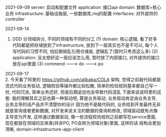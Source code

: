2021-09-09
server: 启动和配置文件
application: 接口api
domain: 数据库+核心业务
infrastructure: 基础设施层, 一些数据库,mq的配置
interfaces: 对外提供的controller

2021-09-14
1. DDD 分领域拆分, 不同的领域有不同的分工
   (1) domain: 核心逻辑, 看了好多代码都是把存储放到了infrastructure, 放到下一层其实也不是不可以, 每个人
                写代码的习惯不同, 怕后期胡乱引用仓储层, 逻辑乱了(暂时只考虑这么多)
   (2) application: 没太想好这一层应该怎么用, 暂时放了内部接口, 对外提供的接口放在api里面
   (3) commend ---> do ---> po

2021-09-17   
2. 今天看了阿里的 https://github.com/alibaba/COLA  架构, 觉得之前敲代码都是流式代码业务驱动, 逻辑校验等操作都比较松散, 
    简单的校验规则基本都自己写一份, 代码冗余, 简单业务还好, 但是后期追加也会导致代码混乱
   下面来说说阿里的这套: 我的理解其实之前也算一种驱动吧, 算是业务驱动, 业务驱动肯定由业务主导, 业务主导的话产品并不清楚你的设计
   因为他不是敲代码的, 业务给到开发最终无非就是查询或者更新数据, 对开发来说关注的数据的查询和修改, 领域驱动就有点像主导变为开发,
   这样通过数据驱动, 像一些流程校验规则之前都写在service里面, 现在都放在领域的实体类(并非PO, PO会转为领域对象)里面, 这样的话
   结构会更加清晰, domain-infrastructure-app-client
   

